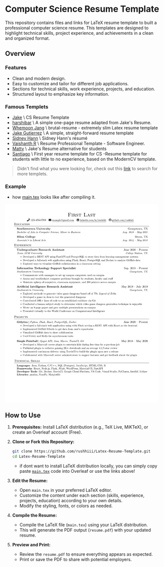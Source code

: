 # Computer Science Resume Template

This repository contains files and links for LaTeX resume template to built a professional computer science resume. This templates are designed to highlight technical skills, project experience, and achievements in a clean and organized format.

## Overview

### Features
- Clean and modern design.
- Easy to customize and tailor for different job applications.
- Sections for technical skills, work experience, projects, and education.
- Structured layout to emphasize key information.

### Famous Templets
- [Jake](https://www.overleaf.com/latex/templates/jakes-resume-anonymous/cstpnrbkhndn) \ CS Resume Template
- [harshibar](https://www.overleaf.com/latex/templates/harshibars-resume/sbcyynmtpnyd) \ A simple one-page resume adapted from Jake's Resume.
- [Whemoon Jang](https://www.overleaf.com/latex/templates/brutal-resume/bksyyybqbhsy) \ brutal-resume - extremely slim Latex resume template
- [Jake Gutierrez](https://www.overleaf.com/latex/templates/jakes-resume/syzfjbzwjncs) \ A simple, straight-forward resume template
- [Sidney Hann](https://www.overleaf.com/articles/sidney-hanns-resume/wzmvhxpyskxv) \ Sidney Hann's résumé
- [Vaishanth R](https://www.overleaf.com/latex/templates/resume-professional-template-software-engineer/ttwtyxskrcsz) \ Resume Professional Template - Software Engineer.
- [Matty](https://www.overleaf.com/latex/templates/mattys-resume/hsfvwkkqxyfy) \ Jake's Resume alternative for students
- [Santiago](https://www.overleaf.com/latex/templates/first-year-resume-template-for-cs/sdmvdsgzxpwy) \ First year resume template for CS -Resume template for students with little to no experience, based on the ModernCV template.
  
> Didn't find what you were looking for, check out this [link](https://www.overleaf.com/latex/templates?q=resume) to search for more templets.  

### Example
- how [main.tex](https://raw.githubusercontent.com/rushhiii/Latex-Resume-Template/refs/heads/main/main.tex?token=GHSAT0AAAAAADGLHNDY523B7EONJVGQP52U2DI5QQA) looks like after compiling it.
<!-- ![demo](./main.jpg) -->
<img align="center" src="https://github.com/rushhiii/Latex-Resume-Template/blob/a6f9e7489167a5ab4fdb4c9c3da771505ca240cd/main.jpg" width="500px">



## How to Use

1. **Prerequisites:** Install LaTeX distribution (e.g., TeX Live, MiKTeX), or create an Overleaf account (Free).

2. **Clone or Fork this Repository:**

    ```bash
    git clone https://github.com/rushhiii/Latex-Resume-Template.git
    cd Latex-Resume-Template
    ```
    - if dont want to install LaTeX distribution locally, you can simply copy paste [`main.tex`](./https://github.com/rushhiii/Latex-Resume-Template/blob/7fc0b1a18ba38837eda35dc2b22aa88209b0c1a7/main.tex) code into Overleaf or use the links above!
  
3. **Edit the Resume:**

    - Open `main.tex` in your preferred LaTeX editor.
    - Customize the content under each section (skills, experience, projects, education) according to your own details.
    - Modify the styling, fonts, or colors as needed.

4. **Compile the Resume:**

    - Compile the LaTeX file (`main.tex`) using your LaTeX distribution.
    - This will generate the PDF output (`resume.pdf`) with your updated resume.

5. **Preview and Print:**

    - Review the `resume.pdf` to ensure everything appears as expected.
    - Print or save the PDF to share with potential employers.
